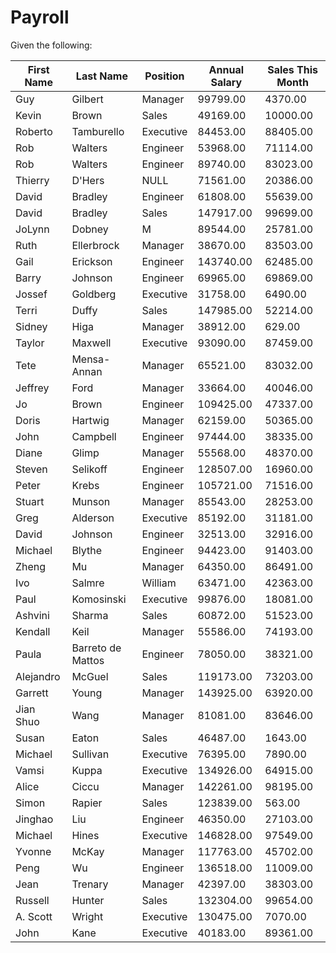 # Payroll

Given the following:
 
| First Name | Last Name         | Position  | Annual Salary | Sales This Month |
|------------|-------------------|-----------|---------------|------------------| 
| Guy        | Gilbert           | Manager   | 99799.00      | 4370.00          | 
| Kevin      | Brown             | Sales     | 49169.00      | 10000.00         | 
| Roberto    | Tamburello        | Executive | 84453.00      | 88405.00         | 
| Rob        | Walters           | Engineer  | 53968.00      | 71114.00         | 
| Rob        | Walters           | Engineer  | 89740.00      | 83023.00         | 
| Thierry    | D'Hers            | NULL      | 71561.00      | 20386.00         | 
| David      | Bradley           | Engineer  | 61808.00      | 55639.00         | 
| David      | Bradley           | Sales     | 147917.00     | 99699.00         | 
| JoLynn     | Dobney            | M         | 89544.00      | 25781.00         | 
| Ruth       | Ellerbrock        | Manager   | 38670.00      | 83503.00         | 
| Gail       | Erickson          | Engineer  | 143740.00     | 62485.00         | 
| Barry      | Johnson           | Engineer  | 69965.00      | 69869.00         | 
| Jossef     | Goldberg          | Executive | 31758.00      | 6490.00          | 
| Terri      | Duffy             | Sales     | 147985.00     | 52214.00         | 
| Sidney     | Higa              | Manager   | 38912.00      | 629.00           | 
| Taylor     | Maxwell           | Executive | 93090.00      | 87459.00         | 
| Tete       | Mensa-Annan       | Manager   | 65521.00      | 83032.00         | 
| Jeffrey    | Ford              | Manager   | 33664.00      | 40046.00         | 
| Jo         | Brown             | Engineer  | 109425.00     | 47337.00         | 
| Doris      | Hartwig           | Manager   | 62159.00      | 50365.00         | 
| John       | Campbell          | Engineer  | 97444.00      | 38335.00         | 
| Diane      | Glimp             | Manager   | 55568.00      | 48370.00         | 
| Steven     | Selikoff          | Engineer  | 128507.00     | 16960.00         | 
| Peter      | Krebs             | Engineer  | 105721.00     | 71516.00         | 
| Stuart     | Munson            | Manager   | 85543.00      | 28253.00         | 
| Greg       | Alderson          | Executive | 85192.00      | 31181.00         | 
| David      | Johnson           | Engineer  | 32513.00      | 32916.00         | 
| Michael    | Blythe            | Engineer  | 94423.00      | 91403.00         | 
| Zheng      | Mu                | Manager   | 64350.00      | 86491.00         | 
| Ivo        | Salmre            | William   | 63471.00      | 42363.00         | 
| Paul       | Komosinski        | Executive | 99876.00      | 18081.00         | 
| Ashvini    | Sharma            | Sales     | 60872.00      | 51523.00         | 
| Kendall    | Keil              | Manager   | 55586.00      | 74193.00         | 
| Paula      | Barreto de Mattos | Engineer  | 78050.00      | 38321.00         | 
| Alejandro  | McGuel            | Sales     | 119173.00     | 73203.00         | 
| Garrett    | Young             | Manager   | 143925.00     | 63920.00         | 
| Jian Shuo  | Wang              | Manager   | 81081.00      | 83646.00         | 
| Susan      | Eaton             | Sales     | 46487.00      | 1643.00          | 
| Michael    | Sullivan          | Executive | 76395.00      | 7890.00          | 
| Vamsi      | Kuppa             | Executive | 134926.00     | 64915.00         | 
| Alice      | Ciccu             | Manager   | 142261.00     | 98195.00         | 
| Simon      | Rapier            | Sales     | 123839.00     | 563.00           | 
| Jinghao    | Liu               | Engineer  | 46350.00      | 27103.00         | 
| Michael    | Hines             | Executive | 146828.00     | 97549.00         | 
| Yvonne     | McKay             | Manager   | 117763.00     | 45702.00         | 
| Peng       | Wu                | Engineer  | 136518.00     | 11009.00         | 
| Jean       | Trenary           | Manager   | 42397.00      | 38303.00         | 
| Russell    | Hunter            | Sales     | 132304.00     | 99654.00         | 
| A. Scott   | Wright            | Executive | 130475.00     | 7070.00          | 
| John       | Kane              | Executive | 40183.00      | 89361.00         | 
